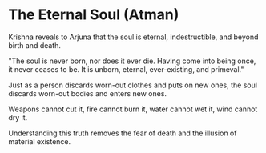 # The Eternal Soul (Atman)

Krishna reveals to Arjuna that the soul is eternal, indestructible, and beyond birth and death.

"The soul is never born, nor does it ever die. Having come into being once, it never ceases to be. It is unborn, eternal, ever-existing, and primeval."

Just as a person discards worn-out clothes and puts on new ones, the soul discards worn-out bodies and enters new ones.

Weapons cannot cut it, fire cannot burn it, water cannot wet it, wind cannot dry it.

Understanding this truth removes the fear of death and the illusion of material existence.



